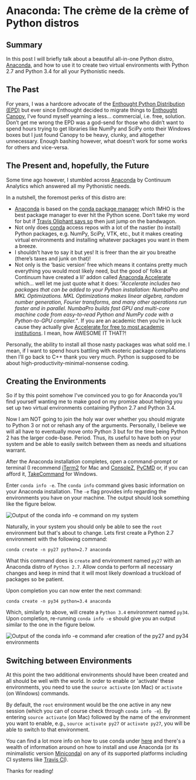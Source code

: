 # Anaconda: The crème de la crème of Python distros
## Summary

In this post I will briefly talk about a beautiful all-in-one Python distro, [Anaconda](https://store.continuum.io/cshop/anaconda/), and how to use it to create two virtual environments with Python 2.7 and Python 3.4 for all your Pythonistic needs.

## The Past

For years, I was a hardcore advocate of the [Enthought Python Distribution (EPD)](https://www.enthought.com/products/epd/) but ever since Enthought decided to migrate things to [Enthought Canopy](https://www.enthought.com/products/canopy/), I’ve found myself yearning a less… commercial, i.e. free, solution. Don’t get me wrong the EPD was a god-send for those who didn’t want to spend hours trying to get libraries like NumPy and SciPy onto their Windows boxes but I just found Canopy to be heavy, clunky, and altogether unnecessary. Enough bashing however, what doesn’t work for some works for others and vice-versa.

## The Present and, hopefully, the Future

Some time ago however, I stumbled across [Anaconda](https://store.continuum.io/cshop/anaconda/) by Continuum Analytics which answered all my Pythonistic needs. 

In a nutshell, the foremost perks of this distro are:

- [Anaconda](https://store.continuum.io/cshop/anaconda/) is based on the [conda package manager](http://conda.pydata.org/) which IMHO is the best package manager to ever hit the Python scene. Don’t take my word for but if [Travis Oliphant says so](http://technicaldiscovery.blogspot.com.au/2013/12/why-i-promote-conda.html) then just jump on the bandwagon.
- Not only does [conda](http://conda.pydata.org/) access repos with a lot of the nastier (to install) Python packages, e.g. NumPy, SciPy, VTK, etc., but it makes creating virtual environments and installing whatever packages you want in them a breeze.
- I shouldn’t have to say it but yes! It is freer than the air you breathe (there’s taxes and junk on that)!
- Not only is the ‘basic version’ free which means it contains pretty much everything you would most likely need, but the good ol’ folks at Continuum have created a lil’ addon called [Anaconda Accelerate](https://store.continuum.io/cshop/accelerate/) which… well let me just quote what it does: *"Accelerate includes two packages that can be added to your Python installation: NumbaPro and MKL Optimizations. MKL Optimizations makes linear algebra, random number generation, Fourier transforms, and many other operations run faster and in parallel. NumbaPro builds fast GPU and multi-core machine code from easy-to-read Python and NumPy code with a Python-to-GPU compiler.”*. If you are an academic then you’re in luck cause they actually give [Accelerate for free to most academic institutions](https://store.continuum.io/cshop/academicanaconda). I mean, how AWESOME IT THAT?!

Personally, the ability to install all those nasty packages was what sold me. I mean, if I want to spend hours battling with esoteric package compilations then I’ll go back to C++ thank you very much. Python is supposed to be about high-productivity-minimal-nonsense coding.

## Creating the Environments

So if by this point somehow I've convinced you to go for Anaconda you’ll find yourself wanting me to make good on my promise about helping you set up two virtual environments containing Python 2.7 and Python 3.4.

Now I am NOT going to join the holy war over whether you should migrate to Python 3 or not or rehash any of the arguments. Personally, I believe we will all have to eventually move onto Python 3 but for the time being Python 2 has the larger code-base. Period. Thus, its useful to have both on your system and be able to easily switch between them as needs and situations warrant.

After the Anaconda installation completes, open a command-prompt or terminal (I recommend [iTerm2](http://iterm2.com/) for Mac and [ConsoleZ](https://github.com/cbucher/console), [PyCMD](http://sourceforge.net/projects/pycmd/) or, if you can afford it, [TakeCommand](http://jpsoft.com/take-command-windows-scripting.html) for Windows. 

Enter `conda info -e`. The `conda info` command gives basic information on your Anaconda installation. The `-e` flag provides info regarding the environments you have on your machine. The output should look something like the figure below.

![Output of the `conda info -e` command on my system](https://pyscience.files.wordpress.com/2014/09/wpid-figurecondainfo01.png) 

Naturally, in your system you should only be able to see the `root` environment but that's about to change. Lets first create a Python 2.7 environment with the following command:

```
conda create -n py27 python=2.7 anaconda
```

What this command does is `create` and environment named `py27` with an Anaconda distro of `Python 2.7`. Allow conda to perform all necessary changes and keep in mind that it will most likely download a truckload of packages so be patient.

Upon completion you can now enter the next command:

```
conda create -n py34 python=3.4 anaconda
```

Which, similarly to above, will create a `Python 3.4` environment named `py34`. Upon completion, re-running `conda info -e` should give you an output similar to the one in the figure below.

![Output of the `conda info -e` command afer creation of the `py27` and `py34` environments](https://pyscience.files.wordpress.com/2014/09/wpid-figurecondainfo02.png) 

## Switching between Environments
At this point the two additional environments should have been created and all should be well with the world. In order to enable or 'activate' these environments, you need to use the `source activate` (on Mac) or `activate` (on Windows) commands.

By default, the `root` environment would be the one active in any new session (which you can of course check through `conda info -e`). By entering `source activate` (on Mac) followed by the name of the environment you want to enable, e.g., `source activate py27` or `activate py27`, you will be able to switch to that environment.

You can find a lot more info on how to use conda under [here](http://conda.pydata.org/docs/intro.html) and there's a wealth of information around on how to install and use Anaconda (or its minimalistic version [Miniconda](http://conda.pydata.org/miniconda.html)) on any of its supported platforms including CI systems like [Travis CI](http://conda.pydata.org/docs/travis.html)).

Thanks for reading!



